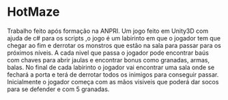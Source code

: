 # HotMaze

Trabalho feito após formação na ANPRI. Um jogo feito em Unity3D com ajuda de c# para os scripts ,o jogo é um labirinto em que o jogador tem que chegar ao fim e derrotar os monstros que estão na sala para passar para os próximos níveis.
A cada nivel que passa o jogador pode encontrar baús com chaves para abrir jaulas e encontrar bonus como granadas, armas, balas. No final de cada labirinto o jogador vai encontrar uma sala onde se fechará a porta e terá de derrotar todos os inimigos para conseguir passar.
Inicialmente o jogador começa com as mãos visiveis que poderá dar socos para se defender e com 5 granadas.
